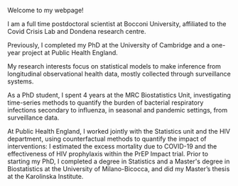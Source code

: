 

Welcome to my webpage!

I am a full time postdoctoral scientist at Bocconi University, affiliated to the Covid Crisis Lab and Dondena research centre.

Previously, I completed my PhD at the University of Cambridge and a one-year project at Public Health England. 

My research interests focus on statistical models to make inference from longitudinal observational health data, mostly collected through surveillance systems. 

As a PhD student, I spent 4 years at the MRC Biostatistics Unit, investigating time-series methods to quantify the burden of bacterial respiratory infections secondary to influenza, in seasonal and pandemic settings, from surveillance data. 

At Public Health England, I worked jointly with the Statistics unit and the HIV department, using counterfactual methods to quantify the impact of interventions: I estimated the excess mortality due to COVID-19 and the effectiveness of HIV prophylaxis within the PrEP Impact trial. Prior to starting my PhD, I completed a degree in Statistics and a Master's degree in Biostatistics at the University of Milano-Bicocca, and did my Master’s thesis at the Karolinska Institute.

